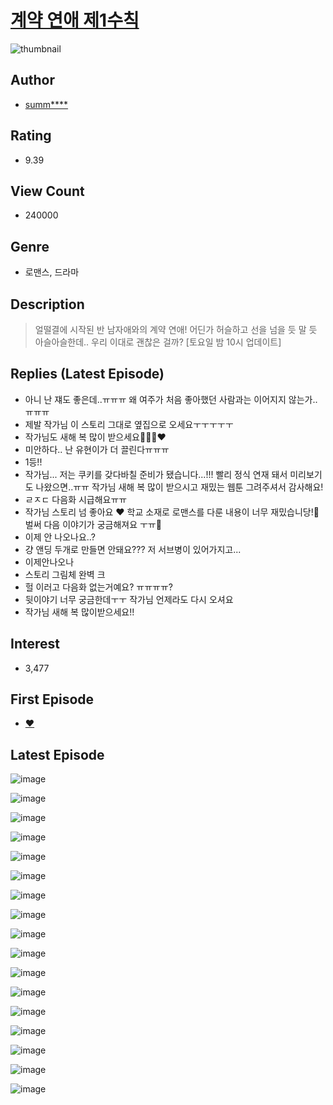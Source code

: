 # [계약 연애 제1수칙](https://comic.naver.com/bestChallenge/list?titleId=800203)
![thumbnail](https://image-comic.pstatic.net/user_contents_data/challenge_comic/2022/12/01/358268/thumbnail_202x164073db461_8ee5_420f_905c_a536834013e6_00004017.JPEG)

## Author
- [summ****](https://comic.naver.com/artistTitle?id=358268)

## Rating
- 9.39

## View Count
- 240000

## Genre
- 로맨스, 드라마

## Description
> 얼떨결에 시작된 반 남자애와의 계약 연애! 어딘가 허슬하고 선을 넘을 듯 말 듯 아슬아슬한데.. 우리 이대로 괜찮은 걸까? [토요일 밤 10시 업데이트]

## Replies (Latest Episode)
- 아니 난 쟤도 좋은데..ㅠㅠㅠ 왜 여주가 처음 좋아했던 사람과는 이어지지 않는가..ㅠㅠㅠ
- 제발 작가님 이 스토리 그대로 옆집으로 오세요ㅜㅜㅜㅜㅜ
- 작가님도 새해 복 많이 받으세요🥰🙏🏻❤️
- 미안하다.. 난 유현이가 더 끌린다ㅠㅠㅠ
- 1등!!
- 작가님... 저는 쿠키를 갖다바칠 준비가 됐습니다...!!! 빨리 정식 연재 돼서 미리보기도 나왔으면..ㅠㅠ 작가님 새해 복 많이 받으시고 재밌는 웹툰 그려주셔서 감사해요!
- ㄹㅈㄷ 다음화 시급해요ㅠㅠ
- 작가님 스토리 넘 좋아요 ❤ 학교 소재로 로맨스를 다룬 내용이 너무 재밌습니당!🙉벌써 다음 이야기가 궁금해져요 ㅜㅠ🥲
- 이제 안 나오나요..?
- 걍 앤딩 두개로 만들면 안돼요??? 저 서브병이 있어가지고...
- 이제안나오나
- 스토리 그림체 완벽 크
- 헐 이러고 다음화 없는거예요? ㅠㅠㅠㅠ?
- 뒷이야기 너무 궁금한데ㅜㅜ 작가님 언제라도 다시 오셔요
- 작가님 새해 복 많이받으세요!!

## Interest
- 3,477

## First Episode
- [♥](https://comic.naver.com/bestChallenge/detail?titleId=800203&no=1)

## Latest Episode
![image](https://image-comic.pstatic.net/user_contents_data/challenge_comic/2022/12/31/358268/upload_3702350745999532849.jpeg)

![image](https://image-comic.pstatic.net/user_contents_data/challenge_comic/2022/12/31/358268/upload_3834593197820096869.jpeg)

![image](https://image-comic.pstatic.net/user_contents_data/challenge_comic/2022/12/31/358268/upload_3690810263216481638.jpeg)

![image](https://image-comic.pstatic.net/user_contents_data/challenge_comic/2022/12/31/358268/upload_3616780162612552247.jpeg)

![image](https://image-comic.pstatic.net/user_contents_data/challenge_comic/2022/12/31/358268/upload_3703146574079471664.jpeg)

![image](https://image-comic.pstatic.net/user_contents_data/challenge_comic/2022/12/31/358268/upload_3559024826802922290.jpeg)

![image](https://image-comic.pstatic.net/user_contents_data/challenge_comic/2022/12/31/358268/upload_7234247076570281008.jpeg)

![image](https://image-comic.pstatic.net/user_contents_data/challenge_comic/2022/12/31/358268/upload_7148726848316466226.jpeg)

![image](https://image-comic.pstatic.net/user_contents_data/challenge_comic/2022/12/31/358268/upload_7003153728508814387.jpeg)

![image](https://image-comic.pstatic.net/user_contents_data/challenge_comic/2022/12/31/358268/upload_7364905354715803750.jpeg)

![image](https://image-comic.pstatic.net/user_contents_data/challenge_comic/2022/12/31/358268/upload_7365698081241916472.jpeg)

![image](https://image-comic.pstatic.net/user_contents_data/challenge_comic/2022/12/31/358268/upload_3558188064027456565.jpeg)

![image](https://image-comic.pstatic.net/user_contents_data/challenge_comic/2022/12/31/358268/upload_7219607088655382322.jpeg)

![image](https://image-comic.pstatic.net/user_contents_data/challenge_comic/2022/12/31/358268/upload_7075208016176493361.jpeg)

![image](https://image-comic.pstatic.net/user_contents_data/challenge_comic/2022/12/31/358268/upload_7089571141856355894.jpeg)

![image](https://image-comic.pstatic.net/user_contents_data/challenge_comic/2022/12/31/358268/upload_4062589040547345461.jpeg)

![image](https://image-comic.pstatic.net/user_contents_data/challenge_comic/2023/01/16/358268/upload_3702910196259447602.jpeg)
